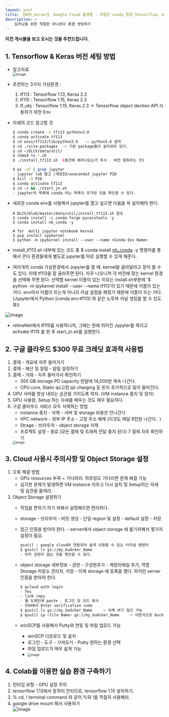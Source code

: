 ```yaml
---
layout: post
title: 【GPU_Server】 Google Cloud 플랫폼 - 적절한 conda 환경 Tensorflow, Keras 버전 맞추기
description: > 
    딥러닝을 위한 적절한 아나콘다 환경 셋팅하기
---
```

**이전 게시물을 보고 오시는 것을 추천드립니다.**

## 1. Tensorflow & Keras 버전 세팅 방법
- 참고자료  
    <img src="https://user-images.githubusercontent.com/46951365/91464200-41e6c480-e8c7-11ea-81e4-bca640d8c138.png" alt="image" style="zoom:75%;" />
- 추천하는 3가지 가상환경 :   
    1. tf113 : Tensorflow 1.13, Keras 2.2  
    2. tf115 : Tensorflow 1.15, Keras 2.3  
    2. tf_obj : Tensorflow 1.15, Keras 2.3  -> Tensorflow object dection API 사용하기 위한 Env
- 아래의 코드 참고할 것   

    ```sh  
    $ conda create -n tf113 python=3.6
    $ conda activate tf113
    $ cd envs/tf113/lib/python3.6   -> python3.6 설치
    $ cd ./site-packages  -> 기본 package들이 설치되어 있다. 
    $ cd ~/DLCV/data/util/
    $ chmod +x *.sh
    $ ./install_tf113.sh  (중간에 에러나오는거 무시 - 버전 맞춰주는 것)

    $ ps -ef | grep jupyter 
    - jupyter lab 말고 /계정ID/anaconda3 jupyter PID 
    $ kill -9 PID
    $ conda activate tf113
    $ cd ~/ && ./start_jn.sh         
    - jupyter의 목록에 conda 라는 목록이 추가된 것을 확인할 수 있다. 
    ```

- 새로운 conda env를 사용해서 jupyter를 열고 싶으면 다음을 꼭 설치해야 한다.

    ```
    # DLCV/blob/master/data/util/install_tf113.sh 참조
    $ conda install -c conda-forge pycocotools -y
    $ conda install nb_conda -y

    # for  multi jupyter notebook kernal
    $ pip install ipykernel
    $ python -m ipykernel install --user --name <Conda Eev Name>
    ```



- install_tf113.sh 내부에 있는 코드 중 $ conda install [nb_conda](https://github.com/Anaconda-Platform/nb_conda) -y 명령어를 통해서 콘다 환경들에게 별도로 jupyter를 따로 실행할 수 있게 해준다.   
- 여러개의 conda 가상환경에서 Jupyter를 열 때. kernel을 골라달라고 창이 뜰 수도 있다. 이때 tf113을 잘 골라주면 된다. 자주 나오니까 각 버전에 맞는 kernel 환경을 선택해 주면 된다. 선택할 kernel 이름이 있는 이유는 install.sh부분에 '$ python -m ipykernel install --user --name tf113'이 있기 때문에 이름이 있는거다. env여서 이름이 뜨는게 아니라 커널 설정을 해줬기 때문에 이름이 뜨는 거다. (Jypyter에서 Python [conda env:tf113] 와 같은 노투븍 커널 셋팅을 할 수 있도록!)

![image](https://user-images.githubusercontent.com/46951365/91634184-71154700-ea29-11ea-84a9-a9a25be503c6.png)

- retinaNet에서 tf115를 사용하니까, 그때는 원래 띄어진 Jypyter를 죽이고 activate tf115 를 한 후 start_jn.sh를 실행한다. 



## 2. 구글 클라우드 $300 무료 크레딧 효과적 사용법
1. 결재 - 개요에 자주 들어가기
2. 결제 - 예산 및 알림 - 알림 설정하기
3. 결제 - 거래 - 자주 들어가서 확인하기
    - 300 GB storage PD capacity 한달에 14,000원 계속 나간다. 
    - CPU core, Static ip(고정 ip) charging 등 돈이 추가적으로 많이 들어간다.
4. GPU 서버를 항상 내리는 습관을 가지도록 하자. (VM instance 중지 및 정지)
5. GPU 사용량, Setup 하는 자세를 배우는 것도 매우 필요하다. 
6. 구글 클라우드 서비스 모두 삭제하는 방법
    - instance 중지 - 삭제 - 서버 및 storage 비용은 안나간다 
    - VPC network - 외부 IP 주소 - 고정 주소 해제 (이것도 매달 8천원 나간다.. )
    - Strage - 브라우저 - object storage 삭제
    - 프로젝트 설정 - 종료 (모든 결제 및 트래픽 전달 중지 된다)
7   결제 자주 확인하기  
    <img src="https://user-images.githubusercontent.com/46951365/91517045-ec8ecf80-e927-11ea-951e-2e04235235de.png" alt="image" style="zoom:67%;" />


## 3. Cloud 사용시 주의사항 및 Object Storage 설정
1. 오류 해결 방법 
    - GPU resources 부족 = 기다려라. 하루정도 기다리면 문제 해결 가능
    - 심각한 문제가 발생하면 VM instance 지우고 다시 설치 및 Setup하는 자세 및 습관을 들여라.
2. Object Storage 설정하기
    - 작업을 편하기 하기 위해서 설정해두면 편리하다. 
    - storage - 브라우저 - 버킷 생성 - 단일 region 및 설정 - default 설정 - 저장
    - 접근 인증을 받아야 한다. - server에서 object storage 에 붙기위해서 몇가지 설정이 필요.  

        ```sh
        gsutil : google cloud와 연동되어 쉽게 이용할 수 있는 터미널 명령어
        $ gsutil ls gs://my_budcker_Name
        - 아직 권한이 없는 것을 확인할 수 있다. 
        ```

    - object storage 세부정보 - 권한 - 구성원추가 - 계정이메일 추가, 역할 Storage 저장소 관리자, 저장 - 이제 storage 에 등록을 했다. 하지만 server 인증을 받아야 한다.  

        ```sh
        $ gcloud auth login
        - Yes
        - link copy
        - 웹 도메인에 paste - 로그인 및 코드 복사
        - SSH에서 Enter verification code
        $ gsutil ls gs://my_budcker_Name    -> 이제 여기 접근 가능
        $ qsutil cp <file Name> gs://my_budcker_Name    -> 이런식으로 bucket(object storage)에 접근 가능
        ```

    - winSCP를 사용해서 Putty와 연동 및 파일 업로드 가능
        - winSCP 다운로드 및 설치
        - 로그인 - 도구 - 가져오기 - Putty 원하는 환경 선택 
        - 파일 업로드가 매우 쉽게 가능
        - <img src="https://user-images.githubusercontent.com/46951365/91518024-32e52e00-e92a-11ea-9b29-47ecd02d2a95.png" alt="image" style="zoom:67%;" />


## 4. Colab을 이용한 실습 환경 구축하기
1. 런타임 유형 - GPU 설정 주의
2. tensorflow 1.13에서 동작이 안되므로, tensorflow 1.15 설치하기.
3. % cd, ! terminal command 와 같이 %와 !를 적절히 사용해라. 
4. google drive mount 해서 사용하기    
    ![image](https://user-images.githubusercontent.com/46951365/91525462-86607780-e93c-11ea-8d3a-3fab71096ed0.png)




